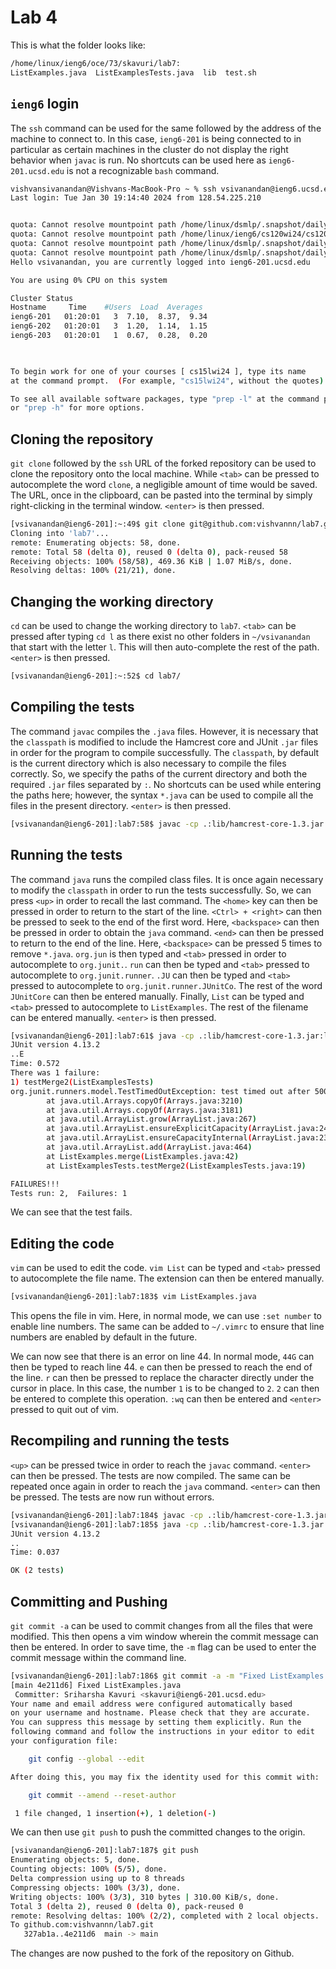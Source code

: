 # **Lab 4**

This is what the folder looks like:

```bash
/home/linux/ieng6/oce/73/skavuri/lab7:
ListExamples.java  ListExamplesTests.java  lib  test.sh
```

##  `ieng6` login

The `ssh` command can be used for the same followed by the address of the machine to connect to. In this case, `ieng6-201` is being connected to in particular as certain machines in the cluster do not display the right behavior when `javac` is run.
No shortcuts can be used here as `ieng6-201.ucsd.edu` is not a recognizable `bash` command. 

```bash
vishvansivanandan@Vishvans-MacBook-Pro ~ % ssh vsivanandan@ieng6.ucsd.edu
Last login: Tue Jan 30 19:14:40 2024 from 128.54.225.210


quota: Cannot resolve mountpoint path /home/linux/dsmlp/.snapshot/daily.2024-01-12_0010: Stale file handle
quota: Cannot resolve mountpoint path /home/linux/ieng6/cs120wi24/cs120wi24dx/.snapshot/hourly.2024-01-29_1201: Stale file handle
quota: Cannot resolve mountpoint path /home/linux/dsmlp/.snapshot/daily.2024-02-04_0010: Stale file handle
quota: Cannot resolve mountpoint path /home/linux/dsmlp/.snapshot/daily.2024-02-05_0010: Stale file handle
Hello vsivanandan, you are currently logged into ieng6-201.ucsd.edu

You are using 0% CPU on this system

Cluster Status 
Hostname     Time    #Users  Load  Averages  
ieng6-201   01:20:01   3  7.10,  8.37,  9.34
ieng6-202   01:20:01   3  1.20,  1.14,  1.15
ieng6-203   01:20:01   1  0.67,  0.28,  0.20

 

To begin work for one of your courses [ cs15lwi24 ], type its name 
at the command prompt.  (For example, "cs15lwi24", without the quotes).

To see all available software packages, type "prep -l" at the command prompt,
or "prep -h" for more options.
```

## Cloning the repository

`git clone` followed by the `ssh` URL of the forked repository can be used to clone the repository onto the local machine. While `<tab>` can be pressed to autocomplete the word `clone`, a negligible amount of time would be saved.
The URL, once in the clipboard, can be pasted into the terminal by simply right-clicking in the terminal window. `<enter>` is then pressed.

```bash
[vsivanandan@ieng6-201]:~:49$ git clone git@github.com:vishvannn/lab7.git
Cloning into 'lab7'...
remote: Enumerating objects: 58, done.
remote: Total 58 (delta 0), reused 0 (delta 0), pack-reused 58
Receiving objects: 100% (58/58), 469.36 KiB | 1.07 MiB/s, done.
Resolving deltas: 100% (21/21), done.
```

## Changing the working directory

`cd` can be used to change the working directory to `lab7`. `<tab>` can be pressed after typing `cd l` as there exist no other folders in `~/vsivanandan` that start with the letter `l`. This will then auto-complete the rest of the path. `<enter>` is then pressed.

```bash
[vsivanandan@ieng6-201]:~:52$ cd lab7/
```

## Compiling the tests 

The command `javac` compiles the `.java` files. However, it is necessary that the `classpath` is modified to include the Hamcrest core and JUnit `.jar` files in order for the program to compile successfully. The `classpath`, by default is the current directory 
which is also necessary to compile the files correctly. So, we specify the paths of the current directory and both the required `.jar` files separated by `:`. No shortcuts can be used while entering the paths here; however, the syntax `*.java` can be used to 
compile all the files in the present directory. `<enter>` is then pressed.

```bash
[vsivanandan@ieng6-201]:lab7:58$ javac -cp .:lib/hamcrest-core-1.3.jar:lib/junit-4.13.2.jar *.java
```

## Running the tests

The command `java` runs the compiled class files. It is once again necessary to modify the `classpath` in order to run the tests successfully. So, we can press `<up>` in order to recall the last command. The `<home>` key can then be pressed in order to return to the 
start of the line. `<Ctrl> + <right>` can then be pressed to seek to the end of the first word. Here, `<backspace>` can then be pressed in order to obtain the `java` command. `<end>` can then be pressed to return to the end of the line. Here, `<backspace>` can be pressed 5 times
to remove `*.java`. `org.jun` is then typed and `<tab>` pressed in order to autocomplete to `org.junit.`. `run` can then be typed and `<tab>` pressed to autocomplete to `org.junit.runner`. `.JU` can then be typed and `<tab>` pressed to autocomplete to `org.junit.runner.JUnitCo`. The 
rest of the word `JUnitCore` can then be entered manually. Finally, `List` can be typed and `<tab>` pressed to autocomplete to `ListExamples`. The rest of the filename can be entered manually. `<enter>` is then pressed.

```bash
[vsivanandan@ieng6-201]:lab7:61$ java -cp .:lib/hamcrest-core-1.3.jar:lib/junit-4.13.2.jar org.junit.runner.JUnitCore ListExamplesTests
JUnit version 4.13.2
..E
Time: 0.572
There was 1 failure:
1) testMerge2(ListExamplesTests)
org.junit.runners.model.TestTimedOutException: test timed out after 500 milliseconds
        at java.util.Arrays.copyOf(Arrays.java:3210)
        at java.util.Arrays.copyOf(Arrays.java:3181)
        at java.util.ArrayList.grow(ArrayList.java:267)
        at java.util.ArrayList.ensureExplicitCapacity(ArrayList.java:241)
        at java.util.ArrayList.ensureCapacityInternal(ArrayList.java:233)
        at java.util.ArrayList.add(ArrayList.java:464)
        at ListExamples.merge(ListExamples.java:42)
        at ListExamplesTests.testMerge2(ListExamplesTests.java:19)

FAILURES!!!
Tests run: 2,  Failures: 1
```

We can see that the test fails.

## Editing the code

`vim` can be used to edit the code. `vim List` can be typed and `<tab>` pressed to autocomplete the file name. The extension can then be entered manually.

```bash
[vsivanandan@ieng6-201]:lab7:183$ vim ListExamples.java
```
This opens the file in vim. Here, in normal mode, we can use `:set number` to enable line numbers. The same can be added to `~/.vimrc` to ensure that line numbers are enabled by default in the future.

We can now see that there is an error on line 44. In normal mode, `44G` can then be typed to reach line 44. `e` can then be pressed to reach the end of the line. `r` can then be pressed to replace the character directly under the cursor in place. In this case, the number `1` is to be changed to `2`.
`2` can then be entered to complete this operation. `:wq` can then be entered and `<enter>` pressed to quit out of vim.


## Recompiling and running the tests

`<up>` can be pressed twice in order to reach the `javac` command. `<enter>` can then be pressed. The tests are now compiled.
The same can be repeated once again in order to reach the `java` command. `<enter>` can then be pressed. The tests are now run without errors.

```bash
[vsivanandan@ieng6-201]:lab7:184$ javac -cp .:lib/hamcrest-core-1.3.jar:lib/junit-4.13.2.jar *.java
[vsivanandan@ieng6-201]:lab7:185$ java -cp .:lib/hamcrest-core-1.3.jar:lib/junit-4.13.2.jar org.junit.runner.JUnitCore ListExamplesTests
JUnit version 4.13.2
..
Time: 0.037

OK (2 tests)
```


## Committing and Pushing

`git commit -a` can be used to commit changes from all the files that were modified. This then opens a vim window wherein the commit message can then be entered. In order to save time, the `-m` flag can be used to enter the commit message within the command line.

```bash
[vsivanandan@ieng6-201]:lab7:186$ git commit -a -m "Fixed ListExamples.java"
[main 4e211d6] Fixed ListExamples.java
 Committer: Sriharsha Kavuri <skavuri@ieng6-201.ucsd.edu>
Your name and email address were configured automatically based
on your username and hostname. Please check that they are accurate.
You can suppress this message by setting them explicitly. Run the
following command and follow the instructions in your editor to edit
your configuration file:

    git config --global --edit

After doing this, you may fix the identity used for this commit with:

    git commit --amend --reset-author

 1 file changed, 1 insertion(+), 1 deletion(-)
```

We can then use `git push` to push the committed changes to the origin. 

```bash
[vsivanandan@ieng6-201]:lab7:187$ git push
Enumerating objects: 5, done.
Counting objects: 100% (5/5), done.
Delta compression using up to 8 threads
Compressing objects: 100% (3/3), done.
Writing objects: 100% (3/3), 310 bytes | 310.00 KiB/s, done.
Total 3 (delta 2), reused 0 (delta 0), pack-reused 0
remote: Resolving deltas: 100% (2/2), completed with 2 local objects.
To github.com:vishvannn/lab7.git
   327ab1a..4e211d6  main -> main
```

The changes are now pushed to the fork of the repository on Github.

